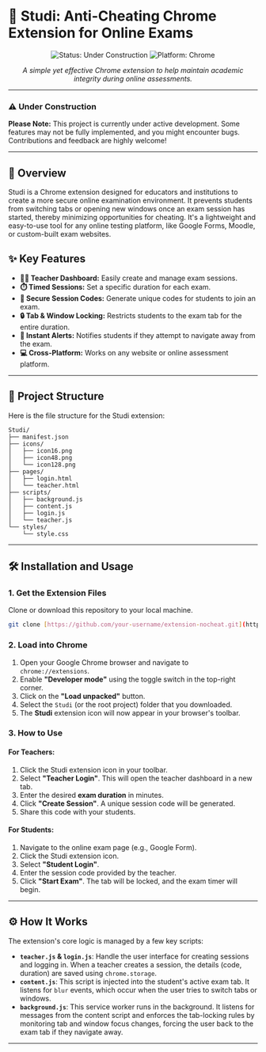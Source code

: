 # 🚀 Studi: Anti-Cheating Chrome Extension for Online Exams

<p align="center">
  <img src="https://img.shields.io/badge/status-under%20construction-yellow.svg" alt="Status: Under Construction">
  <img src="https://img.shields.io/badge/platform-Chrome-brightgreen.svg" alt="Platform: Chrome">
</p>

<p align="center">
  <em>A simple yet effective Chrome extension to help maintain academic integrity during online assessments.</em>
</p>

---

### ⚠️ Under Construction
**Please Note:** This project is currently under active development. Some features may not be fully implemented, and you might encounter bugs. Contributions and feedback are highly welcome!

---

## 📖 Overview

Studi is a Chrome extension designed for educators and institutions to create a more secure online examination environment. It prevents students from switching tabs or opening new windows once an exam session has started, thereby minimizing opportunities for cheating. It's a lightweight and easy-to-use tool for any online testing platform, like Google Forms, Moodle, or custom-built exam websites.

## ✨ Key Features

-   **👨‍🏫 Teacher Dashboard:** Easily create and manage exam sessions.
-   **⏱️ Timed Sessions:** Set a specific duration for each exam.
-   **🔑 Secure Session Codes:** Generate unique codes for students to join an exam.
-   **🔒 Tab & Window Locking:** Restricts students to the exam tab for the entire duration.
-   **🚨 Instant Alerts:** Notifies students if they attempt to navigate away from the exam.
-   **💻 Cross-Platform:** Works on any website or online assessment platform.

---

## 📂 Project Structure

Here is the file structure for the Studi extension:

```
Studi/
├── manifest.json
├── icons/
│   ├── icon16.png
│   ├── icon48.png
│   └── icon128.png
├── pages/
│   ├── login.html
│   └── teacher.html
├── scripts/
│   ├── background.js
│   ├── content.js
│   ├── login.js
│   └── teacher.js
└── styles/
    └── style.css
```

---

## 🛠️ Installation and Usage

### 1. Get the Extension Files

Clone or download this repository to your local machine.

```bash
git clone [https://github.com/your-username/extension-nocheat.git](https://github.com/your-username/extension-nocheat.git)
```

### 2. Load into Chrome

1.  Open your Google Chrome browser and navigate to `chrome://extensions`.
2.  Enable **"Developer mode"** using the toggle switch in the top-right corner.
3.  Click on the **"Load unpacked"** button.
4.  Select the `Studi` (or the root project) folder that you downloaded.
5.  The **Studi** extension icon will now appear in your browser's toolbar.

### 3. How to Use

#### For Teachers:

1.  Click the Studi extension icon in your toolbar.
2.  Select **"Teacher Login"**. This will open the teacher dashboard in a new tab.
3.  Enter the desired **exam duration** in minutes.
4.  Click **"Create Session"**. A unique session code will be generated.
5.  Share this code with your students.

#### For Students:

1.  Navigate to the online exam page (e.g., Google Form).
2.  Click the Studi extension icon.
3.  Select **"Student Login"**.
4.  Enter the session code provided by the teacher.
5.  Click **"Start Exam"**. The tab will be locked, and the exam timer will begin.

---

## ⚙️ How It Works

The extension's core logic is managed by a few key scripts:

-   **`teacher.js` & `login.js`**: Handle the user interface for creating sessions and logging in. When a teacher creates a session, the details (code, duration) are saved using `chrome.storage`.
-   **`content.js`**: This script is injected into the student's active exam tab. It listens for `blur` events, which occur when the user tries to switch tabs or windows.
-   **`background.js`**: This service worker runs in the background. It listens for messages from the content script and enforces the tab-locking rules by monitoring tab and window focus changes, forcing the user back to the exam tab if they navigate away.

---

